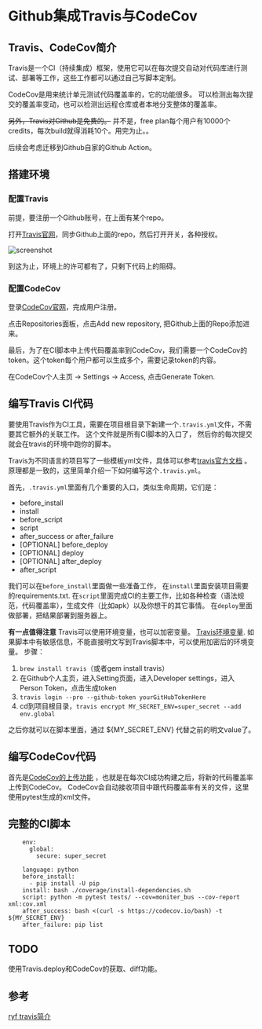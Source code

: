 # Github集成Travis与CodeCov

## Travis、CodeCov简介

Travis是一个CI（持续集成）框架，使用它可以在每次提交自动对代码库进行测试、部署等工作，这些工作都可以通过自己写脚本定制。

CodeCov是用来统计单元测试代码覆盖率的，它的功能很多。 可以检测出每次提交的覆盖率变动，也可以检测出远程仓库或者本地分支整体的覆盖率。

~~另外，Travis对Github是免费的。~~ 并不是，free plan每个用户有10000个credits，每次build就得消耗10个。用完为止。。

后续会考虑迁移到Github自家的Github Action。

## 搭建环境

### 配置Travis
前提，要注册一个Github账号，在上面有某个repo。

打开[Travis官网](https://travis-ci.com)，同步Github上面的repo，然后打开开关，各种授权。

![screenshot](https://www.ruanyifeng.com/blogimg/asset/2017/bg2017121902.png)

到这为止，环境上的许可都有了，只剩下代码上的阻碍。

### 配置CodeCov
登录[CodeCov官网](codecov.io)，完成用户注册。

点击Repositories面板，点击Add new repository, 把Github上面的Repo添加进来。

最后，为了在CI脚本中上传代码覆盖率到CodeCov，我们需要一个CodeCov的token。这个token每个用户都可以生成多个，需要记录token的内容。

在CodeCov个人主页 -> Settings -> Access, 点击Generate Token.

## 编写Travis CI代码

要使用Travis作为CI工具，需要在项目根目录下新建一个```.travis.yml```文件，不需要其它额外的关联工作。
这个文件就是所有CI脚本的入口了， 然后你的每次提交就会在travis的环境中跑你的脚本。

Travis为不同语言的项目写了一些模板yml文件，具体可以参考[travis官方文档](https://docs.travis-ci.com/user/languages/python/) 。
原理都是一致的，这里简单介绍一下如何编写这个```.travis.yml```。

首先，```.travis.yml```里面有几个重要的入口，类似生命周期，它们是：
- before_install
- install
- before_script
- script
- after_success or after_failure
- [OPTIONAL] before_deploy
- [OPTIONAL] deploy
- [OPTIONAL] after_deploy
- after_script

我们可以在```before_install```里面做一些准备工作， 在```install```里面安装项目需要的requirements.txt.
在```script```里面完成CI的主要工作，比如各种检查（语法规范，代码覆盖率），生成文件（比如apk）以及你想干的其它事情。
在```deploy```里面做部署，把结果部署到服务器上。

**有一点值得注意**
Travis可以使用环境变量，也可以加密变量。 [Travis环境变量](https://docs.travis-ci.com/user/environment-variables/).
如果脚本中有敏感信息，不能直接明文写到Travis脚本中，可以使用加密后的环境变量。
步骤：
1. ```brew install travis```（或者gem install travis）
2. 在Github个人主页，进入Setting页面，进入Developer settings，进入Person Token，点击生成token
3. ```travis login --pro --github-token yourGitHubTokenHere```
4. cd到项目根目录，```travis encrypt MY_SECRET_ENV=super_secret --add env.global```

之后你就可以在脚本里面，通过 ${MY_SECRET_ENV} 代替之前的明文value了。

## 编写CodeCov代码
首先是[CodeCov的上传功能](https://docs.codecov.com/docs/about-the-codecov-bash-uploader) ，也就是在每次CI成功构建之后，将新的代码覆盖率上传到CodeCov。
CodeCov会自动接收项目中跟代码覆盖率有关的文件，这里使用pytest生成的xml文件。

## 完整的CI脚本

```shell
    env:
      global:
        secure: super_secret
        
    language: python
    before_install:
      - pip install -U pip
    install: bash ./coverage/install-dependencies.sh
    script: python -m pytest tests/ --cov=moniter_bus --cov-report xml:cov.xml
    after_success: bash <(curl -s https://codecov.io/bash) -t ${MY_SECRET_ENV}
    after_failure: pip list
```

## TODO

使用Travis.deploy和CodeCov的获取、diff功能。

## 参考

[ryf travis简介](http://www.ruanyifeng.com/blog/2017/12/travis_ci_tutorial.html)